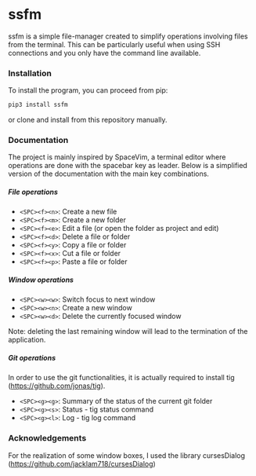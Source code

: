 # ssfm

ssfm is a simple file-manager created to simplify operations involving files from the terminal. 
This can be particularly useful when using SSH connections and you only have the command line available.


### Installation

To install the program, you can proceed from pip:

```bash
pip3 install ssfm 
```

or clone and install from this repository manually.


### Documentation

The project is mainly inspired by SpaceVim, a terminal editor where operations are done with the spacebar 
key as leader. Below is a simplified version of the documentation with the main key combinations.

##### File operations 

+ ```<SPC><f><n>```: Create a new file
+ ```<SPC><f><m>```: Create a new folder
+ ```<SPC><f><e>```: Edit a file (or open the folder as project and edit)
+ ```<SPC><f><d>```: Delete a file or folder 
+ ```<SPC><f><y>```: Copy a file or folder 
+ ```<SPC><f><x>```: Cut a file or folder 
+ ```<SPC><f><p>```: Paste a file or folder 


##### Window operations 

+ ```<SPC><w><w>```: Switch focus to next window 
+ ```<SPC><w><n>```: Create a new window 
+ ```<SPC><w><d>```: Delete the currently focused window  

Note: deleting the last remaining window will lead to the termination of the application.


##### Git operations 

In order to use the git functionalities, it is actually required to install tig 
(https://github.com/jonas/tig).

+ ```<SPC><g><g>```: Summary of the status of the current git folder 
+ ```<SPC><g><s>```: Status - tig status command 
+ ```<SPC><g><l>```: Log - tig log command 


### Acknowledgements

For the realization of some window boxes, I used the library cursesDialog (https://github.com/jacklam718/cursesDialog)



